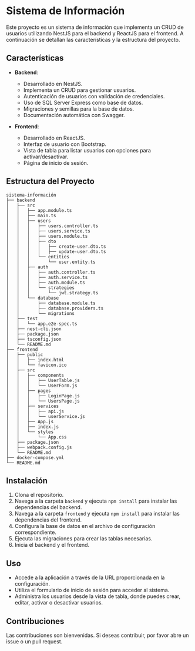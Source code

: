 # Sistema de Información

Este proyecto es un sistema de información que implementa un CRUD de usuarios utilizando NestJS para el backend y ReactJS para el frontend. A continuación se detallan las características y la estructura del proyecto.

## Características

- **Backend**: 
  - Desarrollado en NestJS.
  - Implementa un CRUD para gestionar usuarios.
  - Autenticación de usuarios con validación de credenciales.
  - Uso de SQL Server Express como base de datos.
  - Migraciones y semillas para la base de datos.
  - Documentación automática con Swagger.

- **Frontend**:
  - Desarrollado en ReactJS.
  - Interfaz de usuario con Bootstrap.
  - Vista de tabla para listar usuarios con opciones para activar/desactivar.
  - Página de inicio de sesión.

## Estructura del Proyecto

```
sistema-información
├── backend
│   ├── src
│   │   ├── app.module.ts
│   │   ├── main.ts
│   │   ├── users
│   │   │   ├── users.controller.ts
│   │   │   ├── users.service.ts
│   │   │   ├── users.module.ts
│   │   │   ├── dto
│   │   │   │   ├── create-user.dto.ts
│   │   │   │   ├── update-user.dto.ts
│   │   │   └── entities
│   │   │       └── user.entity.ts
│   │   ├── auth
│   │   │   ├── auth.controller.ts
│   │   │   ├── auth.service.ts
│   │   │   ├── auth.module.ts
│   │   │   └── strategies
│   │   │       └── jwt.strategy.ts
│   │   └── database
│   │       ├── database.module.ts
│   │       ├── database.providers.ts
│   │       └── migrations
│   ├── test
│   │   └── app.e2e-spec.ts
│   ├── nest-cli.json
│   ├── package.json
│   ├── tsconfig.json
│   └── README.md
├── frontend
│   ├── public
│   │   ├── index.html
│   │   └── favicon.ico
│   ├── src
│   │   ├── components
│   │   │   ├── UserTable.js
│   │   │   └── UserForm.js
│   │   ├── pages
│   │   │   ├── LoginPage.js
│   │   │   └── UsersPage.js
│   │   ├── services
│   │   │   ├── api.js
│   │   │   └── userService.js
│   │   ├── App.js
│   │   ├── index.js
│   │   └── styles
│   │       └── App.css
│   ├── package.json
│   ├── webpack.config.js
│   └── README.md
├── docker-compose.yml
└── README.md
```

## Instalación

1. Clona el repositorio.
2. Navega a la carpeta `backend` y ejecuta `npm install` para instalar las dependencias del backend.
3. Navega a la carpeta `frontend` y ejecuta `npm install` para instalar las dependencias del frontend.
4. Configura la base de datos en el archivo de configuración correspondiente.
5. Ejecuta las migraciones para crear las tablas necesarias.
6. Inicia el backend y el frontend.

## Uso

- Accede a la aplicación a través de la URL proporcionada en la configuración.
- Utiliza el formulario de inicio de sesión para acceder al sistema.
- Administra los usuarios desde la vista de tabla, donde puedes crear, editar, activar o desactivar usuarios.

## Contribuciones

Las contribuciones son bienvenidas. Si deseas contribuir, por favor abre un issue o un pull request.

